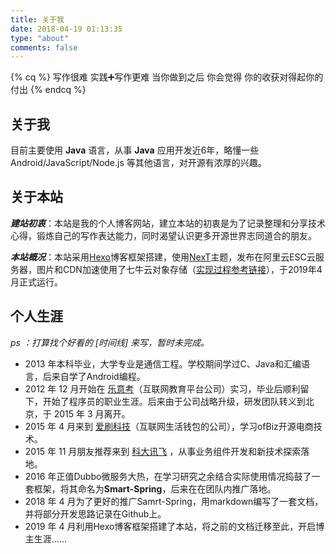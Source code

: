 ```yaml
---
title: 关于我
date: 2018-04-19 01:13:35
type: "about"
comments: false
---
```

{% cq %} 
写作很难
实践➕️写作更难
当你做到之后
你会觉得
你的收获对得起你的付出
{% endcq %}

## 关于我

目前主要使用 **Java** 语言，从事 **Java** 应用开发近6年，略懂一些 Android/JavaScript/Node.js 等其他语言，对开源有浓厚的兴趣。

## 关于本站

***建站初衷***：本站是我的个人博客网站，建立本站的初衷是为了记录整理和分享技术心得，锻炼自己的写作表达能力，同时渴望认识更多开源世界志同道合的朋友。

***本站概况***：本站采用[Hexo](https://hexo.io/zh-cn/index.html)博客框架搭建，使用[NexT](https://github.com/theme-next/hexo-theme-next)主题，发布在阿里云ESC云服务器，图片和CDN加速使用了七牛云对象存储（[实现过程参考链接](http://www.chingow.cn/posts/e824570.html)），于2019年4月正式运行。

## 个人生涯

*ps ：打算找个好看的 [时间线] 来写，暂时未完成。*

- 2013 年本科毕业，大学专业是通信工程。学校期间学过C、Java和汇编语言，后来自学了Android编程。
- 2012 年 12 月开始在 [乐意考](http://www.leyikao.com)（互联网教育平台公司）实习，毕业后顺利留下，开始了程序员的职业生涯。后来由于公司战略升级，研发团队转义到北京，于 2015 年 3 月离开。
- 2015 年 4 月来到 [爱刷科技](https://www.aishuapay.com/index.php)（互联网生活钱包的公司），学习ofBiz开源电商技术。
- 2015 年 11 月朋友推荐来到 [科大讯飞](https://www.iflytek.com) ，从事业务组件开发和新技术探索落地。
- 2016 年正值Dubbo微服务大热，在学习研究之余结合实际使用情况捣鼓了一套框架，将其命名为**Smart-Spring**，后来在在团队内推广落地。
- 2018 年 4 月为了更好的推广Samrt-Spring，用markdown编写了一套文档，并将部分开发思路记录在Github上。
- 2019 年 4 月利用Hexo博客框架搭建了本站，将之前的文档迁移至此，开启博主生涯…… 